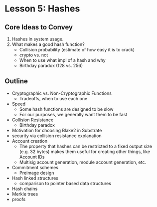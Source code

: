 # Lesson 5: Hashes

## Core Ideas to Convey

1. Hashes in system usage.
2. What makes a good hash function?
   - Collision probability (estimate of how easy it is to crack)
   - crypto vs. not
   - When to use what impl of a hash and why
   - Birthday paradox (128 vs. 256)

## Outline

- Cryptographic vs. Non-Cryptographic Functions
	- Tradeoffs, when to use each one
- Speed
	- Some hash functions are designed to be slow
	- For our purposes, we generally want them to be fast
- Collision Resistance
	- Birthday paradox
- Motivation for choosing Blake2 in Substrate
- security via collision resistance explanation
- Account creation
	- The property that hashes can be restricted to a fixed output size (e.g. 32 bytes) makes them useful for creating other things, like Account IDs
	- Multisig account generation, module account generation, etc.
- Commitment schemes
	- Preimage design
- Hash linked structures
	- comparison to pointer based data structures
- Hash chains 
- Merkle trees
- proofs
